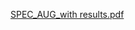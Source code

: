 [SPEC_AUG_with results.pdf](https://github.com/user-attachments/files/19610596/SPEC_AUG_with.results.pdf)
